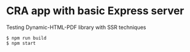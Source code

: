 # CRA app with basic Express server

Testing Dynamic-HTML-PDF library with SSR techniques

```
$ npm run build
$ npm start
```
